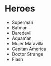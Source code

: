 # Heroes

* Superman
* Batman
* Daredevil
* Aquaman
* Mujer Maravilla
* Capitan America
* Doctor Strange
* Flash
